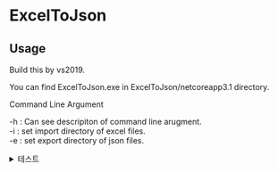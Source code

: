 # ExcelToJson

## Usage

Build this by vs2019.

You can find ExcelToJson.exe in ExcelToJson/netcoreapp3.1 directory.

Command Line Argument

-h : Can see descripiton of command line arugment.<br>
-i <directoryName> : set import directory of excel files.<br>
-e <directoryName> : set export directory of json files.<br>

<details>
  <summary>테스트</summary>
가나다라
</details>
